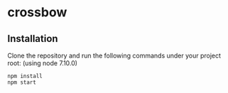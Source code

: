 # crossbow

## Installation

Clone the repository and run the following commands under your project root: (using node 7.10.0)

```shell
npm install
npm start
```
